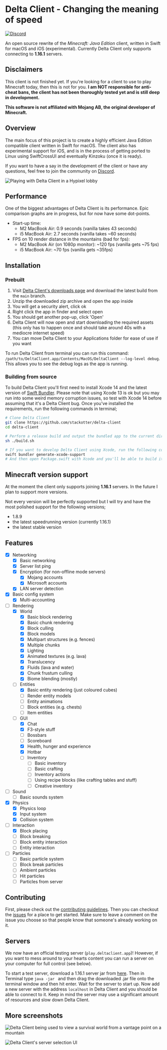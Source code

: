 # Delta Client - Changing the meaning of speed

[![Discord](https://img.shields.io/discord/851058836776419368.svg?label=&logo=discord&logoColor=ffffff&color=5C5C5C&labelColor=6A7EC2)](https://discord.gg/xZPyDbmR6k)

An open source rewrite of the *Minecraft: Java Edition* client, written in Swift for macOS and iOS (experimental). Currently Delta Client only supports connecting to **1.16.1** servers.

## Disclaimers

This client is not finished yet. If you're looking for a client to use to play Minecraft today, then this is not for you. **I am NOT responsible for anti-cheat bans, the client has not been thoroughly tested yet and is still deep in development.**

**This software is not affiliated with Mojang AB, the original developer of Minecraft.**

## Overview

The main focus of this project is to create a highly efficient Java Edition compatible client written in Swift for macOS. The client also has experimental support for iOS, and is in the process of getting ported to Linux using SwiftCrossUI and eventually Kinzoku (once it is ready).

If you want to have a say in the development of the client or have any questions, feel free to join the community on [Discord](https://discord.gg/xZPyDbmR6k).

![Playing with Delta Client in a Hypixel lobby](Screenshots/hypixel-3.png)

## Performance

One of the biggest advantages of Delta Client is its performance. Epic comparison graphs are in progress, but for now have some dot-points.

- Start-up time:
  - M2 MacBook Air: 0.9 seconds (vanilla takes 43 seconds)
  - i5 MacBook Air: 2.7 seconds (vanilla takes ~60 seconds)
- FPS on 10 render distance in the mountains (bad for fps):
  - M2 MacBook Air (on 1080p monitor): ~120 fps (vanilla gets ~75 fps)
  - i5 MacBook Air: ~70 fps (vanilla gets ~35fps)

## Installation

### Prebuilt

1. Visit [Delta Client's downloads page](https://delta.stackotter.dev/downloads) and download the
   latest build from the `main` branch.
2. Unzip the downloaded zip archive and open the app inside
3. You will get a security alert, click ok
4. Right click the app in finder and select open
5. You should get another pop-up, click 'Open'
6. Delta Client will now open and start downloading the required assets (this only has to happen once and should take around 40s with a mediocre internet speed)
7. You can move Delta Client to your Applications folder for ease of use if you want

To run Delta Client from terminal you can run this command: `/path/to/DeltaClient.app/Contents/MacOS/DeltaClient --log-level debug`. This allows you to see the debug logs as the app is running.

### Building from source

To build Delta Client you'll first need to install Xcode 14 and the latest version of [Swift Bundler](https://github.com/stackotter/swift-bundler). Please note that using Xcode 13 is ok but you may run into some weird memory corruption issues, so test with Xcode 14 before assuming that it's a Delta Client bug. Once you've installed the requirements, run the following commands in terminal;

```sh
# Clone Delta Client
git clone https://github.com/stackotter/delta-client
cd delta-client

# Perform a release build and output the bundled app to the current directory
sh ./build.sh

# If you want to develop Delta Client using Xcode, run the following command
swift bundler generate-xcode-support
# And then open Package.swift with Xcode and you'll be able to build it from Xcode too
```

## Minecraft version support

At the moment the client only supports joining **1.16.1** servers. In the future I plan to support more versions. 

Not every version will be perfectly supported but I will try and have the most polished support for the following versions;

- 1.8.9
- the latest speedrunning version (currently 1.16.1)
- the latest stable version

## Features

- [x] Networking
  - [x] Basic networking
  - [x] Server list ping
  - [x] Encryption (for non-offline mode servers)
    - [x] Mojang accounts
    - [x] Microsoft accounts
  - [x] LAN server detection
- [x] Basic config system
  - [x] Multi-accounting
- [ ] Rendering
  - [x] World
    - [x] Basic block rendering
    - [x] Basic chunk rendering
    - [x] Block culling
    - [x] Block models
    - [x] Multipart structures (e.g. fences)
    - [x] Multiple chunks
    - [x] Lighting
    - [x] Animated textures (e.g. lava)
    - [x] Translucency
    - [x] Fluids (lava and water)
    - [x] Chunk frustum culling
    - [x] Biome blending (mostly)
  - [ ] Entities
    - [x] Basic entity rendering (just coloured cubes)
    - [ ] Render entity models
    - [ ] Entity animations
    - [ ] Block entities (e.g. chests)
    - [ ] Item entities
  - [ ] GUI
    - [x] Chat
    - [x] F3-style stuff
    - [ ] Bossbars
    - [ ] Scoreboard
    - [x] Health, hunger and experience
    - [x] Hotbar
    - [ ] Inventory
      - [ ] Basic inventory
      - [ ] Basic crafting
      - [ ] Inventory actions
      - [ ] Using recipe blocks (like crafting tables and stuff)
      - [ ] Creative inventory
- [ ] Sound
  - [ ] Basic sounds system
- [x] Physics
  - [x] Physics loop
  - [x] Input system
  - [x] Collision system
- [ ] Interaction
  - [x] Block placing
  - [ ] Block breaking
  - [ ] Block entity interaction
  - [ ] Entity interaction
- [ ] Particles
  - [ ] Basic particle system
  - [ ] Block break particles
  - [ ] Ambient particles
  - [ ] Hit particles
  - [ ] Particles from server

## Contributing

First, please check out the [contributing guidelines](Contributing.md). Then you can checkout the [issues](https://github.com/stackotter/delta-client/issues) for a place to get started. Make sure to leave a comment on the issue you choose so that people know that someone's already working on it.

## Servers

We now have an official testing server (`play.deltaclient.app`)! However, if you want to mess around to your hearts content you can run a server on your computer for full control (see below).

To start a test server, download a 1.16.1 server jar from [here](https://mcversions.net/download/1.16.1). Then in Terminal type `java -jar ` and then drag the downloaded .jar file onto the terminal window and then hit enter. Wait for the server to start up. Now add a new server with the address `localhost` in Delta Client and you should be able to connect to it. Keep in mind the server may use a significant amount of resources and slow down Delta Client.

## More screenshots

![Delta Client being used to view a survival world from a vantage point on a mountain](Screenshots/survival.png)

![Delta Client's server selection UI](Screenshots/ui.png)
